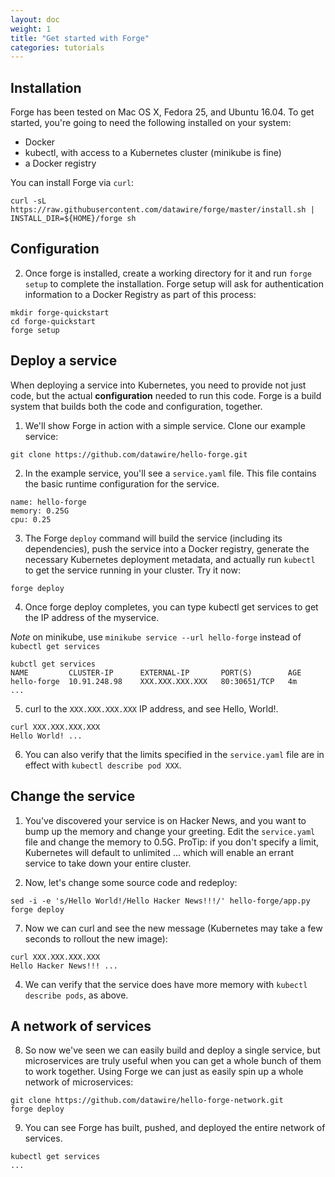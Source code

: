 ```yaml
---
layout: doc
weight: 1
title: "Get started with Forge"
categories: tutorials
---
```


## Installation

Forge has been tested on Mac OS X, Fedora 25, and Ubuntu 16.04. To get started, you're going to need the following installed on your system:

* Docker
* kubectl, with access to a Kubernetes cluster (minikube is fine)
* a Docker registry

You can install Forge via `curl`:

```
curl -sL https://raw.githubusercontent.com/datawire/forge/master/install.sh | INSTALL_DIR=${HOME}/forge sh
```

## Configuration

2. Once forge is installed, create a working directory for it and run `forge setup` to complete the installation. Forge setup will ask for authentication information to a Docker Registry as part of this process:

```
mkdir forge-quickstart
cd forge-quickstart
forge setup
```

## Deploy a service

When deploying a service into Kubernetes, you need to provide not just code, but the actual <strong>configuration</strong> needed to run this code. Forge is a build system that builds both the code and configuration, together.

1. We'll show Forge in action with a simple service. Clone our example service:

```
git clone https://github.com/datawire/hello-forge.git
```

2. In the example service, you'll see a `service.yaml` file. This file contains the basic runtime configuration for the service.

```
name: hello-forge
memory: 0.25G
cpu: 0.25
```

3. The Forge `deploy` command will build the service (including its dependencies), push the service into a Docker registry, generate the necessary Kubernetes deployment metadata, and actually run `kubectl` to get the service running in your cluster. Try it now:

```
forge deploy
```

4. Once forge deploy completes, you can type kubectl get services to
   get the IP address of the myservice.

*Note* on minikube, use `minikube service --url hello-forge` instead
       of `kubectl get services`

```
kubctl get services
NAME         CLUSTER-IP      EXTERNAL-IP       PORT(S)        AGE
hello-forge  10.91.248.98    XXX.XXX.XXX.XXX   80:30651/TCP   4m
...
```

5. curl to the `XXX.XXX.XXX.XXX` IP address, and see Hello, World!.


```
curl XXX.XXX.XXX.XXX
Hello World! ...
```

6. You can also verify that the limits specified in the `service.yaml` file are in effect with `kubectl describe pod XXX`.

## Change the service

1. You've discovered your service is on Hacker News, and you want to bump up the memory and change your greeting. Edit the `service.yaml` file and change the memory to 0.5G. ProTip: if you don't specify a limit, Kubernetes will default to unlimited ... which will enable an errant service to take down your entire cluster.

2. Now, let's change some source code and redeploy:

```
sed -i -e 's/Hello World!/Hello Hacker News!!!/' hello-forge/app.py
forge deploy
```

7. Now we can curl and see the new message (Kubernetes may take a few
   seconds to rollout the new image):

```
curl XXX.XXX.XXX.XXX
Hello Hacker News!!! ...
```

4. We can verify that the service does have more memory with `kubectl describe pods`, as above.

## A network of services

8. So now we've seen we can easily build and deploy a single service,
   but microservices are truly useful when you can get a whole bunch of
   them to work together. Using Forge we can just as easily spin up a
   whole network of microservices:

```
git clone https://github.com/datawire/hello-forge-network.git
forge deploy
```

9. You can see Forge has built, pushed, and deployed the entire network of services.

```
kubectl get services
...
```
